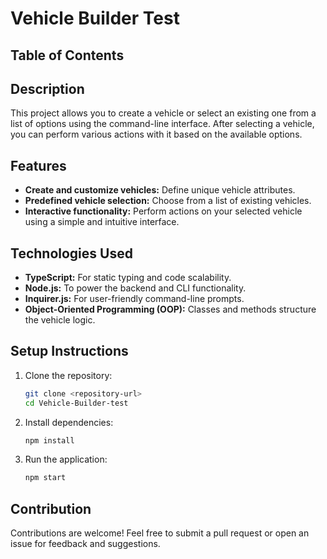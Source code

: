 # Vehicle Builder Test

## **Table of Contents**

## Description
This project allows you to create a vehicle or select an existing one from a list of options using the command-line interface. After selecting a vehicle, you can perform various actions with it based on the available options.


## Features
- **Create and customize vehicles:** Define unique vehicle attributes.
- **Predefined vehicle selection:** Choose from a list of existing vehicles.
- **Interactive functionality:** Perform actions on your selected vehicle using a simple and intuitive interface.

## Technologies Used
- **TypeScript:** For static typing and code scalability.
- **Node.js:** To power the backend and CLI functionality.
- **Inquirer.js:** For user-friendly command-line prompts.
- **Object-Oriented Programming (OOP):** Classes and methods structure the vehicle logic.

## Setup Instructions
1. Clone the repository:
   ```bash
   git clone <repository-url>
   cd Vehicle-Builder-test
   ```
2. Install dependencies:
   ```bash
   npm install
   ```
3. Run the application:
   ```bash
   npm start
   ```


## Contribution
Contributions are welcome! Feel free to submit a pull request or open an issue for feedback and suggestions.
